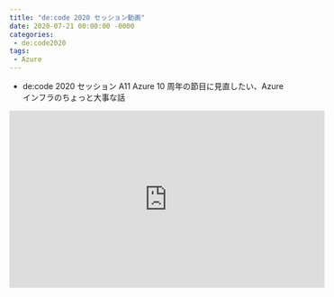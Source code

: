 ```yaml
---
title: "de:code 2020 セッション動画"
date: 2020-07-21 00:00:00 -0000
categories: 
 - de:code2020
tags: 
 - Azure
---
```


+ de:code 2020 セッション A11 Azure 10 周年の節目に見直したい、Azure インフラのちょっと大事な話
<iframe width="560" height="315" src="https://www.youtube.com/embed/3fjoW14o-C4" frameborder="0" allow="accelerometer; autoplay; encrypted-media; gyroscope; picture-in-picture" allowfullscreen></iframe>

